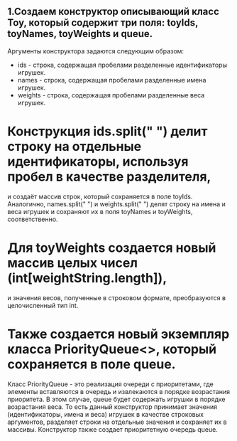 ## 1.Создаем конструктор описывающий класс Toy, который содержит три поля: toyIds, toyNames, toyWeights и queue. 

Аргументы конструктора задаются следующим образом:

- ids - строка, содержащая пробелами разделенные идентификаторы игрушек.
- names - строка, содержащая пробелами разделенные имена игрушек.
- weights - строка, содержащая пробелами разделенные веса игрушек.

# Конструкция ids.split(" ") делит строку на отдельные идентификаторы, используя пробел в качестве разделителя,
и создаёт массив строк, который сохраняется в поле toyIds.
Аналогично, names.split(" ") и weights.split(" ") делят строку на имена и веса игрушек и сохраняют их в поля 
toyNames и toyWeights, соответственно.
# Для toyWeights создается новый массив целых чисел (int[weightString.length]),
и значения весов, полученные в строковом формате, преобразуются в целочисленный тип int.
# Также создается новый экземпляр класса PriorityQueue<>, который сохраняется в поле queue. 
Класс PriorityQueue - это реализация очереди с приоритетами, где элементы вставляются в очередь и извлекаются 
в порядке возрастания приоритета. В этом случае, queue будет содержать игрушки в порядке возрастания веса. 
То есть данный конструктор принимает значения (идентификаторы, имена и веса) игрушек в качестве строковых аргументов,
разделяет строки на отдельные значения и сохраняет их в массивы. Конструктор также создает приоритетную очередь queue.